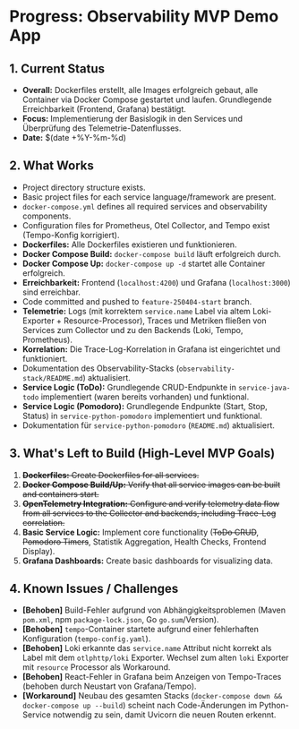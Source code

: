 # Progress: Observability MVP Demo App

## 1. Current Status

-   **Overall:** Dockerfiles erstellt, alle Images erfolgreich gebaut, alle Container via Docker Compose gestartet und laufen. Grundlegende Erreichbarkeit (Frontend, Grafana) bestätigt.
-   **Focus:** Implementierung der Basislogik in den Services und Überprüfung des Telemetrie-Datenflusses.
-   **Date:** $(date +%Y-%m-%d)

## 2. What Works

-   Project directory structure exists.
-   Basic project files for each service language/framework are present.
-   `docker-compose.yml` defines all required services and observability components.
-   Configuration files for Prometheus, Otel Collector, and Tempo exist (Tempo-Konfig korrigiert).
-   **Dockerfiles:** Alle Dockerfiles existieren und funktionieren.
-   **Docker Compose Build:** `docker-compose build` läuft erfolgreich durch.
-   **Docker Compose Up:** `docker-compose up -d` startet alle Container erfolgreich.
-   **Erreichbarkeit:** Frontend (`localhost:4200`) und Grafana (`localhost:3000`) sind erreichbar.
-   Code committed and pushed to `feature-250404-start` branch.
-   **Telemetrie:** Logs (mit korrektem `service.name` Label via altem Loki-Exporter + Resource-Processor), Traces und Metriken fließen von Services zum Collector und zu den Backends (Loki, Tempo, Prometheus).
-   **Korrelation:** Die Trace-Log-Korrelation in Grafana ist eingerichtet und funktioniert.
-   Dokumentation des Observability-Stacks (`observability-stack/README.md`) aktualisiert.
-   **Service Logic (ToDo):** Grundlegende CRUD-Endpunkte in `service-java-todo` implementiert (waren bereits vorhanden) und funktional.
-   **Service Logic (Pomodoro):** Grundlegende Endpunkte (Start, Stop, Status) in `service-python-pomodoro` implementiert und funktional.
-   Dokumentation für `service-python-pomodoro` (`README.md`) aktualisiert.

## 3. What's Left to Build (High-Level MVP Goals)

1.  ~~**Dockerfiles:** Create Dockerfiles for all services.~~
2.  ~~**Docker Compose Build/Up:** Verify that all service images can be built and containers start.~~
3.  ~~**OpenTelemetry Integration:** Configure and verify telemetry data flow from all services to the Collector and backends, including Trace-Log correlation.~~
4.  **Basic Service Logic:** Implement core functionality (~~ToDo CRUD~~, ~~Pomodoro Timers~~, Statistik Aggregation, Health Checks, Frontend Display).
5.  **Grafana Dashboards:** Create basic dashboards for visualizing data.

## 4. Known Issues / Challenges

-   **[Behoben]** Build-Fehler aufgrund von Abhängigkeitsproblemen (Maven `pom.xml`, npm `package-lock.json`, Go `go.sum`/Version).
-   **[Behoben]** `tempo`-Container startete aufgrund einer fehlerhaften Konfiguration (`tempo-config.yaml`).
-   **[Behoben]** Loki erkannte das `service.name` Attribut nicht korrekt als Label mit dem `otlphttp/loki` Exporter. Wechsel zum alten `loki` Exporter mit `resource` Processor als Workaround.
-   **[Behoben]** React-Fehler in Grafana beim Anzeigen von Tempo-Traces (behoben durch Neustart von Grafana/Tempo).
-   **[Workaround]** Neubau des gesamten Stacks (`docker-compose down && docker-compose up --build`) scheint nach Code-Änderungen im Python-Service notwendig zu sein, damit Uvicorn die neuen Routen erkennt. 